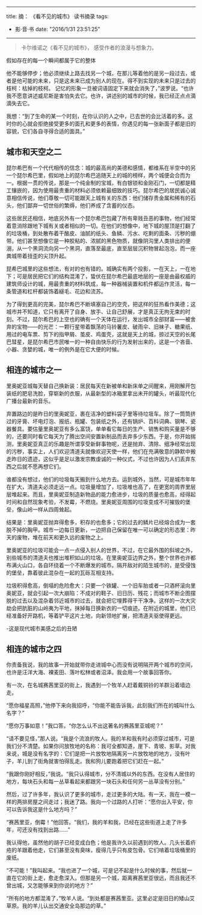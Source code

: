
---
title: 摘： 《看不见的城市》 读书摘录
tags:
- 影·音·书
date: "2016/1/31 23:51:25"
---

<!-- ![Invisible City](http://7xqdw6.com1.z0.glb.clouddn.com/Invisible%20City%20.jpg) -->

> 卡尔维诺之《看不见的城市》， 感受作者的浪漫与想象力。

<!-- more -->

假如存在的每一个瞬间都属于它的整体

他不能够停步；他必须继续上路去找另一个城，在那儿等着他的是另一段过去，或者是他可能的未来，只是这未来已成为别人的现在。得不到实现的未来只是过去的枝柯：枯掉的枝柯。
记忆的形象一旦被词语固定下来就会消失了，”波罗说。“也许我不愿意讲述威尼斯是害怕失去它。也许，讲述别的城市的时候，我已经正点点滴滴失去它。

我想：“到了生命的某一个时刻，在你认识的人之中，已去世的会比活着的多。这时你的心就会拒绝接受更多的面孔和更多的表情，你遇见的每一张新面子都是旧的容貌，它们各自寻得合适的面具。” 


<!-- ![Le città invisibili](http://7xqdw6.com1.z0.glb.clouddn.com/Le%20citta%CC%80%20invisibili.jpg) -->
## 城市和天空之二 

琵尔希巴有一个代代相传的信念：城的最高尚的美德和感情，都维系在半空中的另一个琵尔希巴里，假如地上的琵尔希巴追随天上的城的榜样，两个城便会合而为一。根据一贯的传说，那是一个纯金制的宝城，有白银锁和金刚石门，一切都是精工镶嵌的，因为使用最贵重的材料必须依赖最细致的技巧。琵尔希巴的居民诚心诚意相信传说，他们尊敬一切可能跟天上城有关的东西：他们储存贵金属和稀有的石头，他们鄙弃一切世俗的繁缛，他们养成了含蓄的仪态。 

这些居民还相信，地底另外有一个琵尔希巴包藏了所有卑贱丑恶的事物，他们经常着意消除跟地下城有关或者相似的一切。在他们的想像中，地下城的屋顶是打翻了的垃圾桶，到处散布着干酪皮、油腻的纸头、鱼鳞、污水、吃剩的面条、污秽的绷带。他们甚至想像它是一种胶粘的、浓腻的黑色物质，就像阴沟里人类排出的便溺，从一个黑洞流向另一个黑洞，直落至最底，直至层层沉积物冒起泡泡，而一座粪城带着扭歪的尖顶升起。 

琵希巴城里的这些想法，有对的也有错的。城确实有两个投影，一在天上，一在地下；可是居民把它们的结构混淆了，蛰伏在琵尔希巴最底地层的一座是由最权威的建筑师设计的城，用最贵重的材料筑成，每一种器械装置和机件都运作灵活，每一条管道和杠杆都装饰着繸毛、花边和流苏。 

为了得到更高的完美，琵尔希巴不断填塞自己的空壳，把这样的狂热看作美德；这城市并不知道，它只有离开了自身、放手、让自己舒展，才是真正无拘无束的时刻。不过，琵尔希巴的上空也的确有一个天体在运行，发出城市全部财富——被舍弃的宝物——的光芒：一颗行星带着飘荡的马铃薯皮、破雨伞、旧袜子、糖果纸、用过的电车票、剪下的指甲屑、茧皮、鸡蛋壳，这就是天上的城，掠过天空的长尾巴彗星，是琵尔希巴市民唯一的一种自由快乐的行为发射出来的，这是一个吝啬、小器、贪婪的城，唯一的例外是在它大便的时候。

## 相连的城市之一 

里奥妮亚城每天替自己换新装：居民每天在新被单和新床单之间醒来，用刚解开包装纸的肥皂洗脸，穿崭新的衣服，从最新型的冰箱里拿出未开的罐头，听最现代化广播台最新的音乐。 

弃置路边的是昨日的里奥妮亚，裹在洁净的塑料袋子里等待垃圾车。除了一筒筒挤过的牙膏、坏电灯泡、报纸、瓶罐、包装纸之外，还有锅炉、百科词典、钢琴、瓷器餐具。要估量里奥妮亚有多么富饶，单单看它每日的生产、销售和购买量是不够的，还要同时看它每天为了腾出空间安置新制品而丢弃多少东西。于是，你开始揣测，里奥妮亚真正的乐趣是所谓享受新鲜事物呢，还是抛弃、清除、细净经常出现的污秽，事实上，人们欢迎清道夫就像欢迎天使一样，他们在充满敬意的静默中搬走昨日的遗迹，这似乎是足以激发宗教虔诚的一种仪式，不过也许因为人们丢弃东西之后就不愿再想它们。 

谁都没有想过，他们的垃圾每天搬到什么地方去。运到城外，当然，可是城市年年在扩大，清道夫必须走远一点。垃圾量增加了，垃圾堆也高了，在更宽的周界里层层堆起来。而且，里奥妮亚制造新物品的能力愈进步，垃圾的质量也愈高，经得起时间和自然现象考验，不发霉，不燃烧。里奥妮亚周围的垃圾变成不可摧毁的堡垒，像山岭一样从四周耸起。

结果是：里奥妮亚抛弃得愈多，积存的也愈多；它的过去的鳞片已经熔合成为一套脱不掉的胸甲。城市一边每日更新，一边把自己保留在唯一可以确定的形态里：昨天的废物，堆在前天和更久远的废物之上。 

里奥妮亚的垃圾可能会一点一点侵入别人的世界，不过，在它最外围的斜坡之外，别些城市的清道夫也推出堆积如山的垃圾。在里奥妮亚边界之外，整个世界也许都布满火山口，各自环绕着一个不断爆发的城市。隔开敌对的陌生城市的，是受侵蚀的堡垒，靠着彼此混杂在一起的瓦砾互相支持。 

垃圾积得愈高，倒塌的危险愈大：只要一个铁罐、一个旧车胎或者一只酒杯滚向里奥妮亚，就会引起一次大崩陷：不成对的鞋子、旧日历、残花；而城市不断企图摆脱的过去以及混杂着邻近城市的过去，就会把它埋葬得干干净净。这样的一次大灾劫会把肮脏的山岭夷为平地，抹掉每日换新衣的一切痕迹。在附近的城里，他们已经准备好开路机，等着铲平这片土地，向新领地扩展，把清道夫驱使得更远。 

-这是现代城市美感之后的丑陋
　
## 相连的城市之四 

你责备我说，我的故事一开始就带你走进城中心而没有说明隔开两个城市的空间，也许是汪洋大海、裸麦田、落叶松林或者沼泽。我会用一个故事回答你。 

有一次，在名城赛茜里亚的街上，我遇到一个牧羊人赶着戴铜铃的羊群沿着墙边走。 

“愿你福星高照，”他停下来向我招呼，“你能不能告诉我，此刻我们所在的城叫什么名字？” 

“愿你万事如意！”我口答。“你怎么认不出这著名的赛茜里亚城呢？” 

“请不要见怪，”那人说。“我是个流浪的牧人。我的羊和我有时必须穿过城市，可是我们分不清楚。如果你问放牧地的名称：我可全都知道，崖下、青坡、影草。对我来说，城是没有名字的：它们是把一片放牧地隔离另一片放牧地的地方，没有叶子，羊儿到了街角就害怕得乱走。我和狗儿要跑着把它们赶在一起。” 

“我跟你刚好相反，”我说。“我只认得城市，分不清城以外的东西。在没有人居住的地方，每块石头和每一丛草看起来都跟另一块石头和任何另一丛草没有分别。” 

然后，过了许多年，我认识了更多的城市，走过更多的大陆。有一天，我在一模一样的两排房屋之间走过；我迷了路。我向一个过路的人打听：“愿你出入平安，你可以告诉我这是什么地方吗？” 

“赛茜里亚，倒霉！”他回答。“我们，我的羊和我，已经在这些街道上走了许多年，可还没有找到出路……” 

我认得他，虽然他的胡子已经变成白色；他是我许久以前遇到的牧人。几头长着疥疮的羊跟着他走，它们甚至没有臭味，瘦得几乎只有皮包骨。它们啃着垃圾桶里的废纸。 

“不可能！”我叫起来。“我也进了一个城，可是记不起是什么时候的事，然后就一直在它的街上走，愈走愈深入。但那是另一个城，距离赛茜里亚很远，而且我还不曾出城，又怎能够来到你说的地方？” 

“所有的地方都混淆了，”牧羊人说。“到处都是赛茜里亚。这里必定是旧日的矮山艾草原。我的羊儿认出交通安全岛那边的草。”